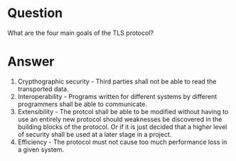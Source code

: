 # Question  
What are the four main goals of the TLS protocol?
# Answer
1. Crypthographic security - Third parties shall not be able to read the transported data.  
2. Interoperability - Programs written for different systems by different programmers shall be able to communicate.  
3. Extensibility - The protcol shall be able to be modified without having to use an entirely new protocol should weaknesses be discovered in the building blocks of the protocol. Or if it is just decided that a higher level of security shall be used at a later stage in a project.  
4. Efficiency - The protocol must not cause too much performance loss in a given system.  
